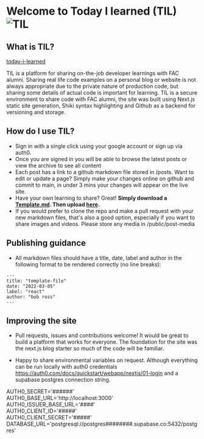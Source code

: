 # Welcome to Today I learned (TIL)![TIL](https://user-images.githubusercontent.com/78092825/156944380-e899ff7a-9674-4195-9ebe-8b472427bc0c.svg)

## What is TIL?

[today-i-learned](https://today-i-learned-fac.vercel.app/)

TIL is a platform for sharing on-the-job developer learnings with FAC alumni. Sharing real life code examples on a personal blog or website is not always appropriate due to the private nature of production code, but sharing some details of actual code is important for learning. TIL is a secure environment to share code with FAC alumni, the site was built using Next.js static site generation, Shiki syntax highlighting and Github as a backend for versioning and storage.

## How do I use TIL?

- Sign in with a single click using your google account or sign up via auth0.
- Once you are signed in you will be able to browse the latest posts or view the archive to see all content
- Each post has a link to a github markdown file stored in /posts. Want to edit or update a page? Simply make your changes online on github and commit to main, in under 3 mins your changes will appear on the live site.
- Have your own learning to share? Great! <b>Simply
  download a [Template.md](https://github.com/duckRabbitPy/TIL/files/8496976/Template.md). Then upload <a href="https://github.com/duckRabbitPy/TIL/upload/main/posts">here</a>.</b>
- If you would prefer to clone the repo and make a pull request with your new markdown files, that's also a good option, especially if you want to share images and videos. Please store any media in /public/post-media

## Publishing guidance

- All markdown files should have a title, date, label and author in the following format to be rendered correctly (no line breaks):

```
---
title: "template-file"
date: "2022-03-05"
label: "react"
author: "bob ross"
---

```

## Improving the site

- Pull requests, issues and contributions welcome! It would be great to build a platform that works for everyone. The foundation for the site was the next.js blog starter so much of the code will be familiar.

- Happy to share environmental variables on request. Although everything can be run locally with auth0 credentials https://auth0.com/docs/quickstart/webapp/nextjs/01-login and a supabase postgres connection string.

AUTH0_SECRET='######' </br>
AUTH0_BASE_URL='http://localhost:3000' </br>
AUTH0_ISSUER_BASE_URL='####' </br>
AUTH0_CLIENT_ID='#####' </br>
AUTH0_CLIENT_SECRET='#####' </br>
DATABASE_URL='postgresql://postgres########.supabase.co:5432/postgres'
